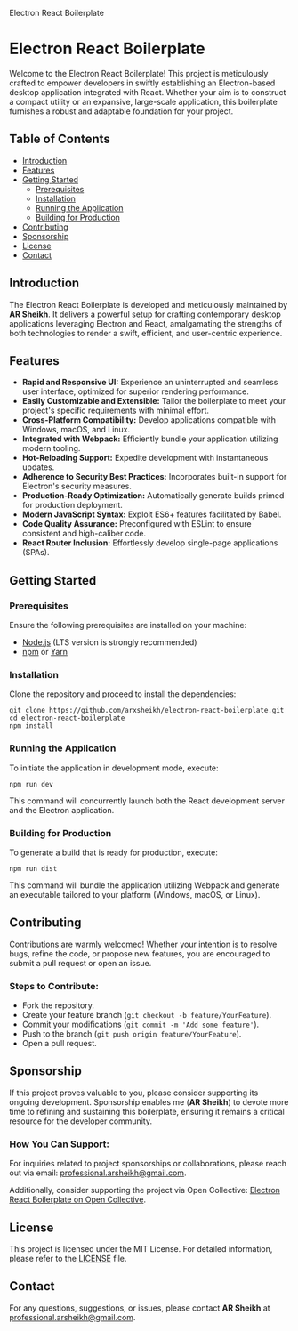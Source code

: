 Electron React Boilerplate

Electron React Boilerplate
==========================

Welcome to the Electron React Boilerplate! This project is meticulously crafted to empower developers in swiftly establishing an Electron-based desktop application integrated with React. Whether your aim is to construct a compact utility or an expansive, large-scale application, this boilerplate furnishes a robust and adaptable foundation for your project.

Table of Contents
-----------------

*   [Introduction](#introduction)
*   [Features](#features)
*   [Getting Started](#getting-started)
    *   [Prerequisites](#prerequisites)
    *   [Installation](#installation)
    *   [Running the Application](#running-the-application)
    *   [Building for Production](#building-for-production)
*   [Contributing](#contributing)
*   [Sponsorship](#sponsorship)
*   [License](#license)
*   [Contact](#contact)

Introduction
------------

The Electron React Boilerplate is developed and meticulously maintained by **AR Sheikh**. It delivers a powerful setup for crafting contemporary desktop applications leveraging Electron and React, amalgamating the strengths of both technologies to render a swift, efficient, and user-centric experience.

Features
--------

*   **Rapid and Responsive UI:** Experience an uninterrupted and seamless user interface, optimized for superior rendering performance.
*   **Easily Customizable and Extensible:** Tailor the boilerplate to meet your project's specific requirements with minimal effort.
*   **Cross-Platform Compatibility:** Develop applications compatible with Windows, macOS, and Linux.
*   **Integrated with Webpack:** Efficiently bundle your application utilizing modern tooling.
*   **Hot-Reloading Support:** Expedite development with instantaneous updates.
*   **Adherence to Security Best Practices:** Incorporates built-in support for Electron's security measures.
*   **Production-Ready Optimization:** Automatically generate builds primed for production deployment.
*   **Modern JavaScript Syntax:** Exploit ES6+ features facilitated by Babel.
*   **Code Quality Assurance:** Preconfigured with ESLint to ensure consistent and high-caliber code.
*   **React Router Inclusion:** Effortlessly develop single-page applications (SPAs).

Getting Started
---------------

### Prerequisites

Ensure the following prerequisites are installed on your machine:

*   [Node.js](https://nodejs.org/) (LTS version is strongly recommended)
*   [npm](https://www.npmjs.com/) or [Yarn](https://yarnpkg.com/)

### Installation

Clone the repository and proceed to install the dependencies:

    git clone https://github.com/arxsheikh/electron-react-boilerplate.git
    cd electron-react-boilerplate
    npm install
    

### Running the Application

To initiate the application in development mode, execute:

    npm run dev

This command will concurrently launch both the React development server and the Electron application.

### Building for Production

To generate a build that is ready for production, execute:

    npm run dist

This command will bundle the application utilizing Webpack and generate an executable tailored to your platform (Windows, macOS, or Linux).

Contributing
------------

Contributions are warmly welcomed! Whether your intention is to resolve bugs, refine the code, or propose new features, you are encouraged to submit a pull request or open an issue.

### Steps to Contribute:

*   Fork the repository.
*   Create your feature branch (`git checkout -b feature/YourFeature`).
*   Commit your modifications (`git commit -m 'Add some feature'`).
*   Push to the branch (`git push origin feature/YourFeature`).
*   Open a pull request.

Sponsorship
-----------

If this project proves valuable to you, please consider supporting its ongoing development. Sponsorship enables me (**AR Sheikh**) to devote more time to refining and sustaining this boilerplate, ensuring it remains a critical resource for the developer community.

### How You Can Support:

For inquiries related to project sponsorships or collaborations, please reach out via email: [professional.arsheikh@gmail.com](mailto:professional.arsheikh@gmail.com).

Additionally, consider supporting the project via Open Collective: [Electron React Boilerplate on Open Collective](https://opencollective.com/electron-react-boilerplate).

License
-------

This project is licensed under the MIT License. For detailed information, please refer to the [LICENSE](./LICENSE) file.

Contact
-------

For any questions, suggestions, or issues, please contact **AR Sheikh** at [professional.arsheikh@gmail.com](mailto:professional.arsheikh@gmail.com).